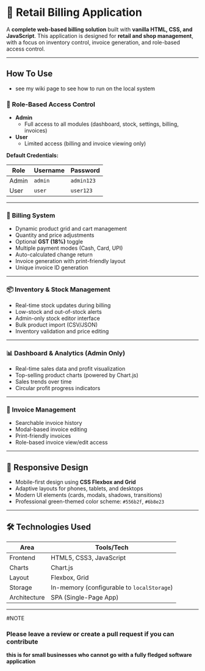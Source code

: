 # 🧾 Retail Billing Application

A **complete web-based billing solution** built with **vanilla HTML, CSS, and JavaScript**. This application is designed for **retail and shop management**, with a focus on inventory control, invoice generation, and role-based access control.

---

## How To Use 
- see my wiki page to see how to run on the local system

### 🔐 Role-Based Access Control
- **Admin**
  - Full access to all modules (dashboard, stock, settings, billing, invoices)
- **User**
  - Limited access (billing and invoice viewing only)

**Default Credentials:**

| Role   | Username | Password  |
|--------|----------|-----------|
| Admin  | `admin`  | `admin123` |
| User   | `user`   | `user123`  |

---

### 🧾 Billing System
- Dynamic product grid and cart management
- Quantity and price adjustments
- Optional **GST (18%)** toggle
- Multiple payment modes (Cash, Card, UPI)
- Auto-calculated change return
- Invoice generation with print-friendly layout
- Unique invoice ID generation

---

### 📦 Inventory & Stock Management
- Real-time stock updates during billing
- Low-stock and out-of-stock alerts
- Admin-only stock editor interface
- Bulk product import (CSV/JSON)
- Inventory validation and price editing

---

### 📊 Dashboard & Analytics (Admin Only)
- Real-time sales data and profit visualization
- Top-selling product charts (powered by Chart.js)
- Sales trends over time
- Circular profit progress indicators

---

### 📁 Invoice Management
- Searchable invoice history
- Modal-based invoice editing
- Print-friendly invoices
- Role-based invoice view/edit access

---

## 📱 Responsive Design

- Mobile-first design using **CSS Flexbox and Grid**
- Adaptive layouts for phones, tablets, and desktops
- Modern UI elements (cards, modals, shadows, transitions)
- Professional green-themed color scheme: `#556b2f`, `#6b8e23`

---

## 🛠️ Technologies Used

| Area         | Tools/Tech             |
|--------------|------------------------|
| Frontend     | HTML5, CSS3, JavaScript |
| Charts       | Chart.js               |
| Layout       | Flexbox, Grid          |
| Storage      | In-memory (configurable to `localStorage`) |
| Architecture | SPA (Single-Page App)  |

---
#NOTE

### Please leave a review or create a pull request if you can contribute 

**this is for small businesses who cannot go with a fully fledged software application**
